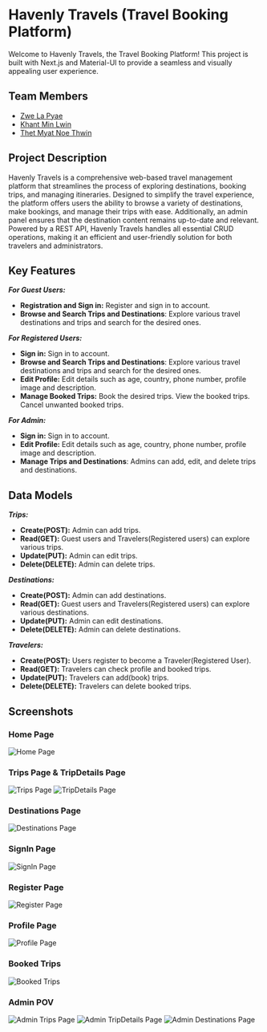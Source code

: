 # Havenly Travels (Travel Booking Platform)

Welcome to Havenly Travels, the Travel Booking Platform! This project is built with Next.js and Material-UI to provide a seamless and visually appealing user experience.

## Team Members

- [Zwe La Pyae](https://github.com/ZweLaPyae/project02)
- [Khant Min Lwin](https://github.com/hydromelonn229/project02)
- [Thet Myat Noe Thwin](https://github.com/juliaizbroke/project02)

## Project Description

Havenly Travels is a comprehensive web-based travel management platform that streamlines the process of exploring destinations, booking trips, and managing itineraries. Designed to simplify the travel experience, the platform offers users the ability to browse a variety of destinations, make bookings, and manage their trips with ease. Additionally, an admin panel ensures that the destination content remains up-to-date and relevant. Powered by a REST API, Havenly Travels handles all essential CRUD operations, making it an efficient and user-friendly solution for both travelers and administrators.

## Key Features

***For Guest Users:***
- **Registration and Sign in:** Register and sign in to account.
- **Browse and Search Trips and Destinations**: Explore various travel destinations and trips and search for the desired ones.

***For Registered Users:***
- **Sign in:** Sign in to account.
- **Browse and Search Trips and Destinations**: Explore various travel destinations and trips and search for the desired ones.
- **Edit Profile:** Edit details such as age, country, phone number, profile image and description.
- **Manage Booked Trips:** Book the desired trips. View the booked trips. Cancel unwanted booked trips.

***For Admin:***
- **Sign in:** Sign in to account.
- **Edit Profile:** Edit details such as age, country, phone number, profile image and description.
- **Manage Trips and Destinations**: Admins can add, edit, and delete trips and destinations.

## Data Models
***Trips:***
- **Create(POST):** Admin can add trips.
- **Read(GET):** Guest users and Travelers(Registered users) can explore various trips.
- **Update(PUT):** Admin can edit trips.
- **Delete(DELETE):** Admin can delete trips.

***Destinations:***
- **Create(POST):** Admin can add destinations.
- **Read(GET):** Guest users and Travelers(Registered users) can explore various destinations.
- **Update(PUT):** Admin can edit destinations.
- **Delete(DELETE):** Admin can delete destinations.

***Travelers:***
- **Create(POST):** Users register to become a Traveler(Registered User).
- **Read(GET):** Travelers can check profile and booked trips.
- **Update(PUT):** Travelers can add(book) trips.
- **Delete(DELETE):** Travelers can delete booked trips.

## Screenshots

### Home Page
![Home Page](screenshots/home.png)

### Trips Page & TripDetails Page
![Trips Page](screenshots/trips.png)
![TripDetails Page](screenshots/tripdetails.png)

### Destinations Page
![Destinations Page](screenshots/destinations.png)

### SignIn Page
![SignIn Page](screenshots/signin.png)

### Register Page
![Register Page](screenshots/register.png)

### Profile Page
![Profile Page](screenshots/profile.png)

### Booked Trips
![Booked Trips](screenshots/booked.png)

### Admin POV
![Admin Trips Page](screenshots/admin_trips.png)
![Admin TripDetails Page](screenshots/admin_tripdetails.png)
![Admin Destinations Page](screenshots/admin_destinations.png)
